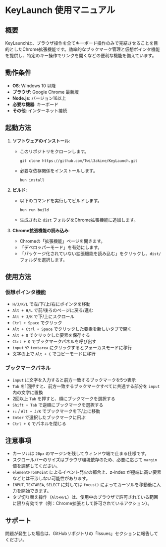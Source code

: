 # KeyLaunch 使用マニュアル

## 概要
KeyLaunchは、ブラウザ操作を全てキーボード操作のみで完結させることを目的としたChrome拡張機能です。効率的なブックマーク管理と仮想ポインタ機能を提供し、特定のキー操作でリンクを開くなどの便利な機能を備えています。

## 動作条件
- **OS**: Windows 10 以降
- **ブラウザ**: Google Chrome 最新版
- **Node.js**: バージョン16以上
- **必要な機器**: キーボード
- **その他**: インターネット接続

## 起動方法
1. **ソフトウェアのインストール**:
   - このリポジトリをクローンします。
     ```
     git clone https://github.com/Twil3akine/KeyLaunch.git
     ```
   - 必要な依存関係をインストールします。
     ```
     bun install
     ```

2. **ビルド**:
   - 以下のコマンドを実行してビルドします。
     ```
     bun run build
     ```
   - 生成された `dist` フォルダをChrome拡張機能に追加します。

3. **Chrome拡張機能の読み込み**:
   - Chromeの「拡張機能」ページを開きます。
   - 「デベロッパーモード」を有効にします。
   - 「パッケージ化されていない拡張機能を読み込む」をクリックし、`dist/` フォルダを選択します。

## 使用方法
### 仮想ポインタ機能
- `H/J/K/L` で左/下/上/右にポインタを移動
- `Alt + H/L` で前/後ろのページに戻る/進む
- `Alt + J/K` で下/上にスクロール
- `Ctrl + Space` でクリック
- `Alt + Ctrl + Space` でクリックした要素を新しいタブで開く
- `Alt + Q` でクリックした要素を保存する
- `Ctrl + Q` でブックマークパネルを呼び出す
- `input` や `textarea` にクリックするとフォーカスモードに移行
- 文字の上で `Alt + C` でコピーモードに移行

### ブックマークパネル
- `input` に文字を入力すると前方一致するブックマークを5つ表示
- `Tab` を1回押すと、前方一致するブックマークすべてに共通する部分を `input` 内の文字に置換
- 2回以上 `Tab` を押すと、順にブックマークを選択する
- `Shift + Tab` で逆順にブックマークを選択する
- `↑↓` / `Alt + J/K` でブックマークを下/上に移動
- `Enter` で選択したブックマークに飛ぶ
- `Ctrl + Q` でパネルを閉じる

## 注意事項
- カーソルは `20px` のマージンを残してウィンドウ端で止まる仕様です。
- スクロールバーのサイズはブラウザ環境依存のため、必要に応じて `margin` 値を調整してください。
- `elementFromPoint` によるイベント発火の都合上、z-index が極端に高い要素などとは干渉しない可能性があります。
- `INPUT`, `TEXTAREA`, `SELECT` に対しては `focus()` によってカーソルを移動後に入力を開始できます。
- タブ切り替え操作（`Alt+H/L`）は、使用中のブラウザで許可されている範囲に限り有効です（例：Chrome拡張として許可されているアクション）。

## サポート
問題が発生した場合は、GitHubリポジトリの「Issues」セクションに報告してください。